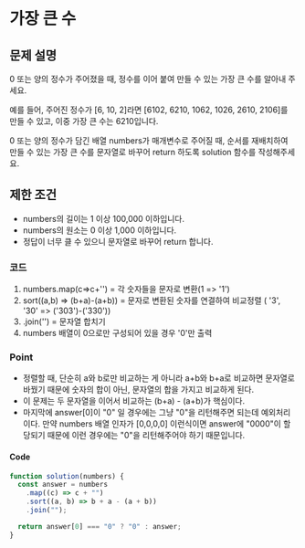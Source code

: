 # 가장 큰 수

## 문제 설명

0 또는 양의 정수가 주어졌을 때, 정수를 이어 붙여 만들 수 있는 가장 큰 수를 알아내 주세요.

예를 들어, 주어진 정수가 [6, 10, 2]라면 [6102, 6210, 1062, 1026, 2610, 2106]를 만들 수 있고, 이중 가장 큰 수는 6210입니다.

0 또는 양의 정수가 담긴 배열 numbers가 매개변수로 주어질 때, 순서를 재배치하여 만들 수 있는 가장 큰 수를 문자열로 바꾸어 return 하도록 solution 함수를 작성해주세요.

## 제한 조건

- numbers의 길이는 1 이상 100,000 이하입니다.
- numbers의 원소는 0 이상 1,000 이하입니다.
- 정답이 너무 클 수 있으니 문자열로 바꾸어 return 합니다.

### 코드

1. numbers.map(c=>c+'') = 각 숫자들을 문자로 변환(1 => '1')
2. sort((a,b) => (b+a)-(a+b)) = 문자로 변환된 숫자를 연결하여 비교정렬
   ( '3', '30' => ('303')-('330'))
3. .join('') = 문자열 합치기
4. numbers 배열이 0으로만 구성되어 있을 경우 '0'만 출력

### Point

- 정렬할 때, 단순히 a와 b로만 비교하는 게 아니라 a+b와 b+a로 비교하면 문자열로 바꿨기 때문에 숫자의 합이 아닌, 문자열의 합을 가지고 비교하게 된다.
- 이 문제는 두 문자열을 이어서 비교하는 (b+a) - (a+b)가 핵심이다.
- 마지막에 answer[0]이 "0" 일 경우에는 그냥 "0"을 리턴해주면 되는데 예외처리이다. 만약 numbers 배열 인자가 [0,0,0,0] 이런식이면 answer에 "0000"이 할당되기 때문에 이런 경우에는 "0"을 리턴해주어야 하기 때문입니다.

#### Code

```js
function solution(numbers) {
  const answer = numbers
    .map((c) => c + "")
    .sort((a, b) => b + a - (a + b))
    .join("");

  return answer[0] === "0" ? "0" : answer;
}
```
